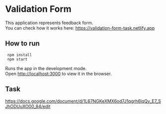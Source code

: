 # Validation Form

This application represents feedback form. \
You can check how it works here: https://validation-form-task.netlify.app

## How to run

```
 npm install
 npm start
```

Runs the app in the development mode.\
Open [http://localhost:3000](http://localhost:3000) to view it in the browser.

## Task
https://docs.google.com/document/d/1L67NGKeXMX6od7J1qgrh6lqQy_E7_SJhODUuXO00_84/edit
